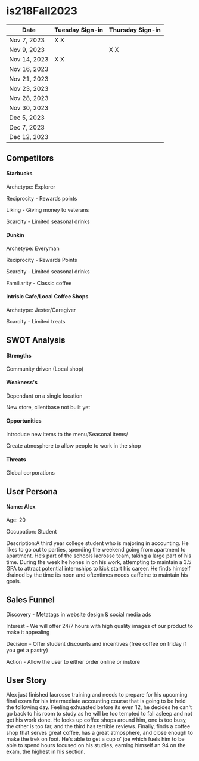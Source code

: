# is218Fall2023
| Date       | Tuesday Sign-in | Thursday Sign-in |
|------------|-----------------|------------------|
| Nov 7, 2023|    X       X    |                 |
| Nov 9, 2023|                 |     X      X       |
| Nov 14, 2023|   X      X       |                  |
| Nov 16, 2023|                |                  |
| Nov 21, 2023|                |                  |
| Nov 23, 2023|                |                  |
| Nov 28, 2023|                |                  |
| Nov 30, 2023|                |                  |
| Dec 5, 2023 |                |                  |
| Dec 7, 2023 |                |                  |
| Dec 12, 2023|                |                  |


<h2>Competitors</h2>
<h4>Starbucks</h4>
<p>Archetype: Explorer</p>
<p>Reciprocity - Rewards points</p>
<p>Liking - Giving money to veterans</p>
<p>Scarcity - Limited seasonal drinks</p>

<h4>Dunkin</h4>
<p>Archetype: Everyman</p>
<p>Reciprocity - Rewards Points</p>
<p>Scarcity - Limited seasonal drinks</p>
<p>Familiarity - Classic coffee</p>

<h4>Intrisic Cafe/Local Coffee Shops</h4>
<p>Archetype: Jester/Caregiver</p>
<p>Scarcity - Limited treats</p>

<h2>SWOT Analysis</h2>
<h4>Strengths</h4>
<p>Community driven (Local shop)</p>
<h4>Weakness's</h4>
<p>Dependant on a single location</p>
<p>New store, clientbase not built yet</p>
<h4>Opportunities</h4>
<p>Introduce new items to the menu/Seasonal items/</p>
<p>Create atmosphere to allow people to work in the shop</p>
<h4>Threats</h4>
<p>Global corporations</p>


<h2>User Persona</h2>
<h4>Name: Alex</h4>
<p>Age: 20</p>
<p>Occupation: Student</p>
<p>Description:A third year college student who is majoring in accounting. He likes to go out to parties, spending the weekend going from apartment to apartment. He’s part of the schools lacrosse team, taking a large part of his time. During the week he hones in on his work, attempting to maintain a 3.5 GPA to attract potential internships to kick start his career. He finds himself drained by the time its noon and oftentimes needs caffeine to maintain his goals.</p>


<h2>Sales Funnel</h2>
<p>Discovery - Metatags in website design & social media ads</p>
<p>Interest - We will offer 24/7 hours with high quality images of our product to make it appealing</p>
<p>Decision - Offer student discounts and incentives (free coffee on friday if you get a pastry)</p>
<p>Action - Allow the user to either order online or instore</p>

<h2>User Story</h2>
<p>Alex just finished lacrosse training and needs to prepare for his upcoming final exam for his intermediate accounting course that is going to be held the following day. Feeling exhuasted before its even 12, he decides he can't go back to his room to study as he will be too tempted to fall asleep and not get his work done. He looks up coffee shops around him, one is too busy, the other is too far, and the third has terrible reviews. Finally, finds a coffee shop that serves great coffee, has a great atmosphere, and close enough to make the trek on foot. He's able to get a cup o' joe which fuels him to be able to spend hours focused on his studies, earning himself an 94 on the exam, the highest in his section.</p>
